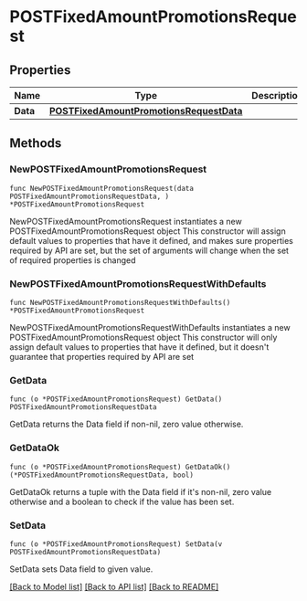 # POSTFixedAmountPromotionsRequest

## Properties

Name | Type | Description | Notes
------------ | ------------- | ------------- | -------------
**Data** | [**POSTFixedAmountPromotionsRequestData**](POSTFixedAmountPromotionsRequestData.md) |  | 

## Methods

### NewPOSTFixedAmountPromotionsRequest

`func NewPOSTFixedAmountPromotionsRequest(data POSTFixedAmountPromotionsRequestData, ) *POSTFixedAmountPromotionsRequest`

NewPOSTFixedAmountPromotionsRequest instantiates a new POSTFixedAmountPromotionsRequest object
This constructor will assign default values to properties that have it defined,
and makes sure properties required by API are set, but the set of arguments
will change when the set of required properties is changed

### NewPOSTFixedAmountPromotionsRequestWithDefaults

`func NewPOSTFixedAmountPromotionsRequestWithDefaults() *POSTFixedAmountPromotionsRequest`

NewPOSTFixedAmountPromotionsRequestWithDefaults instantiates a new POSTFixedAmountPromotionsRequest object
This constructor will only assign default values to properties that have it defined,
but it doesn't guarantee that properties required by API are set

### GetData

`func (o *POSTFixedAmountPromotionsRequest) GetData() POSTFixedAmountPromotionsRequestData`

GetData returns the Data field if non-nil, zero value otherwise.

### GetDataOk

`func (o *POSTFixedAmountPromotionsRequest) GetDataOk() (*POSTFixedAmountPromotionsRequestData, bool)`

GetDataOk returns a tuple with the Data field if it's non-nil, zero value otherwise
and a boolean to check if the value has been set.

### SetData

`func (o *POSTFixedAmountPromotionsRequest) SetData(v POSTFixedAmountPromotionsRequestData)`

SetData sets Data field to given value.



[[Back to Model list]](../README.md#documentation-for-models) [[Back to API list]](../README.md#documentation-for-api-endpoints) [[Back to README]](../README.md)


